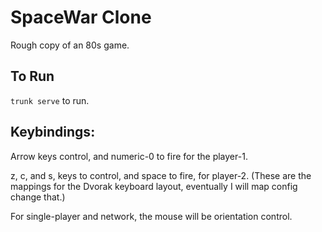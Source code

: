 # SpaceWar Clone

Rough copy of an 80s game.


## To Run
`trunk serve` to run.

## Keybindings:

Arrow keys control, and numeric-0 to fire for the player-1.

z, c, and s, keys to control, and space to fire, for player-2.
(These are the mappings for the Dvorak keyboard layout, eventually I will map config change that.)

For single-player and network, the mouse will be orientation control.  
